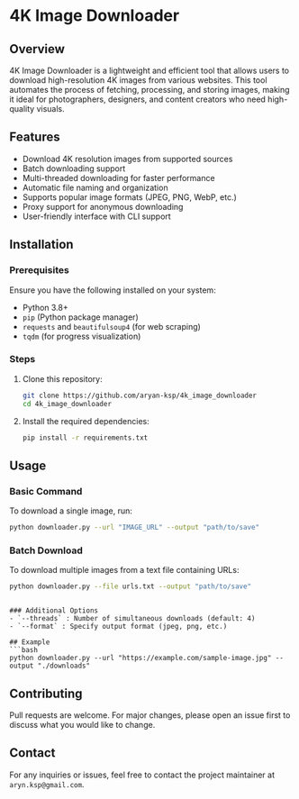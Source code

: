 # 4K Image Downloader

## Overview
4K Image Downloader is a lightweight and efficient tool that allows users to download high-resolution 4K images from various websites. This tool automates the process of fetching, processing, and storing images, making it ideal for photographers, designers, and content creators who need high-quality visuals.

## Features
- Download 4K resolution images from supported sources
- Batch downloading support
- Multi-threaded downloading for faster performance
- Automatic file naming and organization
- Supports popular image formats (JPEG, PNG, WebP, etc.)
- Proxy support for anonymous downloading
- User-friendly interface with CLI support

## Installation

### Prerequisites
Ensure you have the following installed on your system:
- Python 3.8+
- `pip` (Python package manager)
- `requests` and `beautifulsoup4` (for web scraping)
- `tqdm` (for progress visualization)

### Steps
1. Clone this repository:
   ```bash
   git clone https://github.com/aryan-ksp/4k_image_downloader
   cd 4k_image_downloader
   ```
2. Install the required dependencies:
   ```bash
   pip install -r requirements.txt
   ```

## Usage

### Basic Command
To download a single image, run:
```bash
python downloader.py --url "IMAGE_URL" --output "path/to/save"
```

### Batch Download
To download multiple images from a text file containing URLs:
```bash
python downloader.py --file urls.txt --output "path/to/save"
```

```

### Additional Options
- `--threads` : Number of simultaneous downloads (default: 4)
- `--format` : Specify output format (jpeg, png, etc.)

## Example
```bash
python downloader.py --url "https://example.com/sample-image.jpg" --output "./downloads"
```
## Contributing
Pull requests are welcome. For major changes, please open an issue first to discuss what you would like to change.

## Contact
For any inquiries or issues, feel free to contact the project maintainer at `aryn.ksp@gmail.com`.

